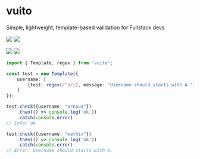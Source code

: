 # vuito
Simple, lightweight, template-based validation for Fullstack devs

![](https://badgen.net/bundlephobia/tree-shaking/vuito) ![](https://badgen.net/bundlephobia/dependency-count/vuito)

![](https://badgen.net/bundlephobia/minzip/vuito) ![](https://badgen.net/packagephobia/install/vuito)

```typescript
import { Template, regex } from 'vuito';

const test = new Template({
    username: [
        {test: regex(/^a/i), message: 'Username should starts with A.'},
    ]
});

test.check({username: "arnaud"})
    .then(() => console.log('ok'))
    .catch(console.error)
// Info: ok

test.check({username: "mathix"})
    .then(() => console.log('ok'))
    .catch(console.error)
// Error: Username should starts with A.
```